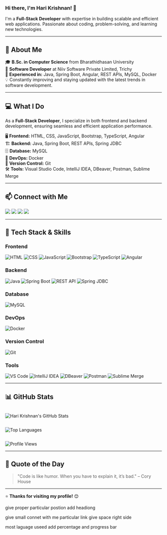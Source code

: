 ### Hi there, I'm Hari Krishnan! 👋  

I'm a **Full-Stack Developer** with expertise in building scalable and efficient web applications. Passionate about coding, problem-solving, and learning new technologies.  

---

## 🚀 About Me  

🎓 **B.Sc. in Computer Science** from Bharathidhasan University  
💼 **Software Developer** at Niiv Software Private Limited, Trichy  
🔧 **Experienced in:** Java, Spring Boot, Angular, REST APIs, MySQL, Docker  
💡 Constantly improving and staying updated with the latest trends in software development.  

---

## 💻 What I Do  

As a **Full-Stack Developer**, I specialize in both frontend and backend development, ensuring seamless and efficient application performance.  

🖥️ **Frontend:** HTML, CSS, JavaScript, Bootstrap, TypeScript, Angular  
🏗️ **Backend:** Java, Spring Boot, REST APIs, Spring JDBC  
🗄️ **Database:** MySQL  
🚀 **DevOps:** Docker  
🔗 **Version Control:** Git  
🛠️ **Tools:** Visual Studio Code, IntelliJ IDEA, DBeaver, Postman, Sublime Merge  

---

## 📫 Connect with Me  

<p align="start">
  <a href="mailto:harikrishnan2001m@gmail.com"><img src="https://img.shields.io/badge/Email-D14836?style=for-the-badge&logo=gmail&logoColor=white"></a>
  <a href="https://hari-portfolio-fe.vercel.app/"><img src="https://img.shields.io/badge/Portfolio-000000?style=for-the-badge&logo=vercel&logoColor=white"></a>
  <a href="https://www.linkedin.com/in/harikrishnan-m2001/"><img src="https://img.shields.io/badge/LinkedIn-0077B5?style=for-the-badge&logo=linkedin&logoColor=white"></a>
  <a href="https://www.instagram.com/hari__051/"><img src="https://img.shields.io/badge/Instagram-E4405F?style=for-the-badge&logo=instagram&logoColor=white"></a>
</p>

---

## 🚀 Tech Stack & Skills  

### **Frontend**  
![HTML](https://img.shields.io/badge/HTML5-E34F26?style=for-the-badge&logo=html5&logoColor=white)
![CSS](https://img.shields.io/badge/CSS3-1572B6?style=for-the-badge&logo=css3&logoColor=white)
![JavaScript](https://img.shields.io/badge/JavaScript-F7DF1E?style=for-the-badge&logo=javascript&logoColor=black)
![Bootstrap](https://img.shields.io/badge/Bootstrap-563D7C?style=for-the-badge&logo=bootstrap&logoColor=white)
![TypeScript](https://img.shields.io/badge/TypeScript-3178C6?style=for-the-badge&logo=typescript&logoColor=white)
![Angular](https://img.shields.io/badge/Angular-DD0031?style=for-the-badge&logo=angular&logoColor=white)  

### **Backend**  
![Java](https://img.shields.io/badge/Java-ED8B00?style=for-the-badge&logo=java&logoColor=white)
![Spring Boot](https://img.shields.io/badge/Spring%20Boot-6DB33F?style=for-the-badge&logo=spring-boot&logoColor=white)
![REST API](https://img.shields.io/badge/REST%20APIs-005571?style=for-the-badge&logo=rest&logoColor=white)
![Spring JDBC](https://img.shields.io/badge/Spring%20JDBC-6DB33F?style=for-the-badge&logo=spring&logoColor=white)  

### **Database**  
![MySQL](https://img.shields.io/badge/MySQL-4479A1?style=for-the-badge&logo=mysql&logoColor=white)  

### **DevOps**  
![Docker](https://img.shields.io/badge/Docker-2496ED?style=for-the-badge&logo=docker&logoColor=white)  

### **Version Control**  
![Git](https://img.shields.io/badge/Git-F05032?style=for-the-badge&logo=git&logoColor=white)  

### **Tools**  
![VS Code](https://img.shields.io/badge/VS%20Code-007ACC?style=for-the-badge&logo=visual-studio-code&logoColor=white)
![IntelliJ IDEA](https://img.shields.io/badge/IntelliJ%20IDEA-000000?style=for-the-badge&logo=intellij-idea&logoColor=white)
![DBeaver](https://img.shields.io/badge/DBeaver-372923?style=for-the-badge&logo=dbeaver&logoColor=white)
![Postman](https://img.shields.io/badge/Postman-FF6C37?style=for-the-badge&logo=postman&logoColor=white)
![Sublime Merge](https://img.shields.io/badge/Sublime%20Merge-FF9800?style=for-the-badge&logo=sublime-text&logoColor=white)  

---

## 📊 GitHub Stats  

<div style="display: flex; flex-wrap: wrap;">
  <div style="flex: 1; min-width: 300px;">
    <p align="start">
      <img src="https://github-readme-stats.vercel.app/api?username=hari051&show_icons=true&theme=radical&count_private=true&include_all_commits=true" alt="Hari Krishnan's GitHub Stats">
    </p>
  </div>
  <div style="flex: 1; min-width: 300px;">
    <p align="start">
      <img src="https://github-readme-stats.vercel.app/api/top-langs/?username=hari051&layout=compact&theme=radical" alt="Top Languages">
    </p>
  </div>
</div>

<p align="start">
  <img src="https://komarev.com/ghpvc/?username=hari051&color=blue&style=flat" alt="Profile Views">
</p>

---

## 🌟 Quote of the Day  

> "Code is like humor. When you have to explain it, it’s bad." – Cory House  

---

⭐ **Thanks for visiting my profile!** 😊  

give proper particular postion add headiong 

give small connet with me particular link give space right side 

most laguage useed add percentage and progress bar 
